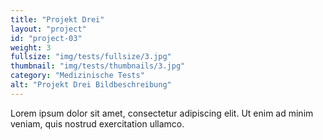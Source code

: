 ```yaml
---
title: "Projekt Drei"
layout: "project"
id: "project-03"
weight: 3
fullsize: "img/tests/fullsize/3.jpg"
thumbnail: "img/tests/thumbnails/3.jpg"
category: "Medizinische Tests"
alt: "Projekt Drei Bildbeschreibung"
---
```

Lorem ipsum dolor sit amet, consectetur adipiscing elit. Ut enim ad minim veniam, quis nostrud exercitation ullamco.
